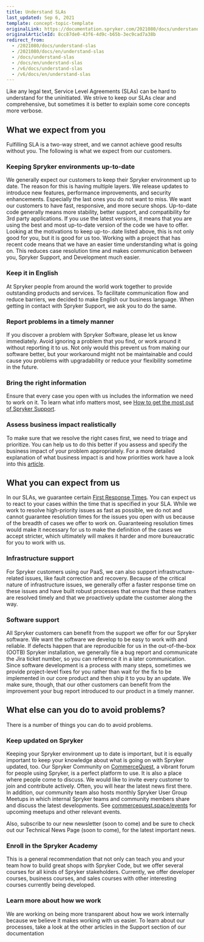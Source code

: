```yaml
---
title: Understand SLAs
last_updated: Sep 6, 2021
template: concept-topic-template
originalLink: https://documentation.spryker.com/2021080/docs/understand-slas
originalArticleId: 8cc87de0-43f6-4d9c-b65b-3ec9cad7a38b
redirect_from:
  - /2021080/docs/understand-slas
  - /2021080/docs/en/understand-slas
  - /docs/understand-slas
  - /docs/en/understand-slas
  - /v6/docs/understand-slas
  - /v6/docs/en/understand-slas
---
```


Like any legal text, Service Level Agreements (SLAs) can be hard to understand for the uninitiated. We strive to keep our SLAs clear and comprehensive, but sometimes it is better to explain some core concepts more verbose.

## What we expect from you
Fulfilling SLA is a two-way street, and we cannot achieve good results without you. The following is what we expect from our customers.

### Keeping Spryker environments up-to-date
We generally expect our customers to keep their Spryker environment up to date. The reason for this is having multiple layers.
We release updates to introduce new features, performance improvements, and security enhancements. Especially the last ones you do not want to miss. We want our customers to have fast, responsive, and more secure shops.
Up-to-date code generally means more stability, better support, and compatibility for 3rd party applications. If you use the latest versions, it means that you are using the best and most up-to-date version of the code we have to offer. Looking at the motivations to keep up-to-.date listed above, this is not only good for you, but it is good for us too. Working with a project that has recent code means that we have an easier time understanding what is going on. This reduces case resolution time and makes communication between you, Spryker Support, and Development much easier.

### Keep it in English

At Spryker people from around the world work together to provide outstanding products and services. To facilitate communication flow and reduce barriers, we decided to make English our business language. When getting in contact with Spryker Support, we ask you to do the same.

### Report problems in a timely manner
If you discover a problem with Spryker Software, please let us know immediately. Avoid ignoring a problem that you find, or work around it without reporting it to us. Not only would this prevent us from making our software better, but your workaround might not be maintainable and could cause you problems with upgradability or reduce your flexibility sometime in the future.

### Bring the right information
Ensure that every case you open with us includes the information we need to work on it. To learn what info matters most, see [How to get the most out of Spryker Support](/docs/scos/user/intro-to-spryker/support/how-to-get-the-most-out-of-spryker-support.html).

### Assess business impact realistically
To make sure that we resolve the right cases first, we need to triage and prioritize. You can help us to do this better if you assess and specify the business impact of your problem appropriately. For a more detailed explanation of what business impact is and how priorities work have a look into this [article](/docs/scos/user/intro-to-spryker/support/understanding-ticket-status.html#how-are-bug-tickets-prioritized).

## What you can expect from us

In our SLAs, we guarantee certain [First Response Times](/docs/scos/user/intro-to-spryker/support/how-spryker-support-works.html#first-response-time). 
You can expect us to react to your cases within the time that is specified in your SLA. While we work to resolve high-priority issues as fast as possible, we do not and cannot guarantee resolution times for the issues you open with us because of the breadth of cases we offer to work on. Guaranteeing resolution times would make it necessary for us to make the definition of the cases we accept stricter, which ultimately will makes it harder and more bureaucratic for you to work with us.

### Infrastructure support
For Spryker customers using our PaaS, we can also support infrastructure-related issues, like fault correction and recovery. Because of the critical nature of infrastructure issues, we generally offer a faster response time on these issues and have built robust processes that ensure that these matters are resolved timely and that we proactively update the customer along the way.

### Software support
All Spryker customers can benefit from the support we offer for our Spryker software. We want the software we develop to be easy to work with and reliable. If defects happen that are reproducible for us in the out-of-the-box (OOTB) Spryker installation, we generally file a bug report and communicate the Jira ticket number, so you can reference it in a later communication. Since software development is a process with many steps, sometimes we provide project-level fixes for you rather than wait for the fix to be implemented in our core product and then ship it to you by an update. We make sure, though, that our other customers can benefit from the improvement your bug report introduced to our product in a timely manner.

## What else can you do to avoid problems?
There is a number of things you can do to avoid problems.

### Keep updated on Spryker

Keeping your Spryker environment up to date is important, but it is equally important to keep your knowledge about what is going on with Spryker updated, too.
Our Spryker Community on [CommerceQuest](https://commercequest.space/), a vibrant forum for people using Spryker, is a perfect platform to use. It is also a place where people come to discuss. We would like to invite every customer to join and contribute actively. Often, you will hear the latest news first there. In addition, our community team also hosts monthly Spryker User Group Meetups in which internal Spryker teams and community members share and discuss the latest developments. See [commercequest.space/events](https://commercequest.space/events/category) for upcoming meetups and other relevant events.

Also, subscribe to our new newsletter (soon to come) and be sure to check out our Technical News Page (soon to come), for the latest important news.

### Enroll in the Spryker Academy
This is a general recommendation that not only can teach you and your team how to build great shops with Spryker Code, but we offer several courses for all kinds of Spryker stakeholders. Currently, we offer developer courses, business courses, and sales courses with other interesting courses currently being developed.

### Learn more about how we work
We are working on being more transparent about how we work internally because we believe it makes working with us easier. To learn about our processes, take a look at the other articles in the Support section of our documentation 

